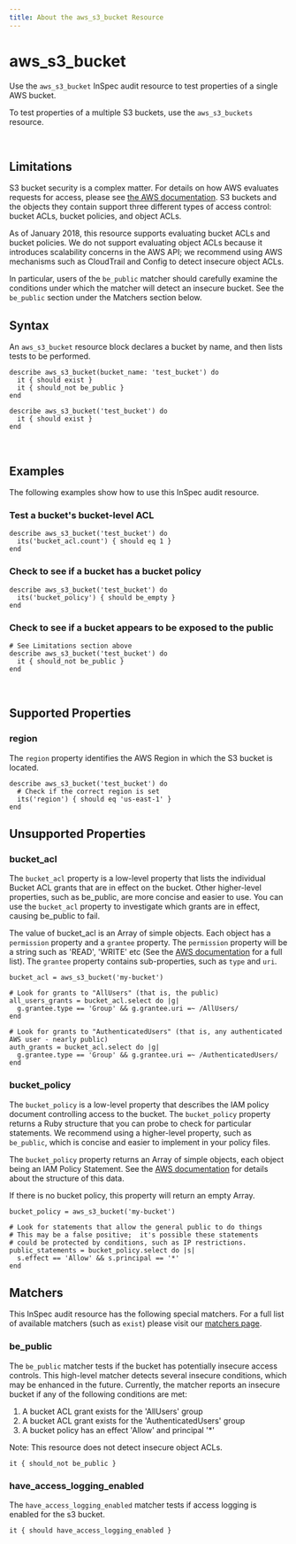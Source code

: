 ```yaml
---
title: About the aws_s3_bucket Resource
---
```


# aws_s3_bucket

Use the `aws_s3_bucket` InSpec audit resource to test properties of a single AWS bucket.

To test properties of a multiple S3 buckets, use the `aws_s3_buckets` resource.

<br>

## Limitations

S3 bucket security is a complex matter.  For details on how AWS evaluates requests for access, please see [the AWS documentation](https://docs.aws.amazon.com/AmazonS3/latest/dev/how-s3-evaluates-access-control.html).  S3 buckets and the objects they contain support three different types of access control: bucket ACLs, bucket policies, and object ACLs.

As of January 2018, this resource supports evaluating bucket ACLs and bucket policies. We do not support evaluating object ACLs because it introduces scalability concerns in the AWS API; we recommend using AWS mechanisms such as CloudTrail and Config to detect insecure object ACLs.

In particular, users of the `be_public` matcher should carefully examine the conditions under which the matcher will detect an insecure bucket.  See the `be_public` section under the Matchers section below.

## Syntax

An `aws_s3_bucket` resource block declares a bucket by name, and then lists tests to be performed.

    describe aws_s3_bucket(bucket_name: 'test_bucket') do
      it { should exist }
      it { should_not be_public }
    end

    describe aws_s3_bucket('test_bucket') do
      it { should exist }
    end

<br>

## Examples

The following examples show how to use this InSpec audit resource.

### Test a bucket's bucket-level ACL

    describe aws_s3_bucket('test_bucket') do
      its('bucket_acl.count') { should eq 1 }
    end

### Check to see if a bucket has a bucket policy

    describe aws_s3_bucket('test_bucket') do
      its('bucket_policy') { should be_empty }
    end

### Check to see if a bucket appears to be exposed to the public

    # See Limitations section above
    describe aws_s3_bucket('test_bucket') do
      it { should_not be_public }
    end
<br>

## Supported Properties

### region

The `region` property identifies the AWS Region in which the S3 bucket is located.

    describe aws_s3_bucket('test_bucket') do
      # Check if the correct region is set
      its('region') { should eq 'us-east-1' }
    end

## Unsupported Properties

### bucket_acl

The `bucket_acl` property is a low-level property that lists the individual Bucket ACL grants that are in effect on the bucket.  Other higher-level properties, such as be\_public, are more concise and easier to use.  You can use the `bucket_acl` property to investigate which grants are in effect, causing be\_public to fail.

The value of bucket_acl is an Array of simple objects.  Each object has a `permission` property and a `grantee` property.  The `permission` property will be a string such as 'READ', 'WRITE' etc (See the [AWS documentation](https://docs.aws.amazon.com/sdkforruby/api/Aws/S3/Client.html#get_bucket_acl-instance_method) for a full list).  The `grantee` property contains sub-properties, such as `type` and `uri`.

    
    bucket_acl = aws_s3_bucket('my-bucket')

    # Look for grants to "AllUsers" (that is, the public)
    all_users_grants = bucket_acl.select do |g|
      g.grantee.type == 'Group' && g.grantee.uri =~ /AllUsers/
    end

    # Look for grants to "AuthenticatedUsers" (that is, any authenticated AWS user - nearly public)
    auth_grants = bucket_acl.select do |g|
      g.grantee.type == 'Group' && g.grantee.uri =~ /AuthenticatedUsers/
    end

### bucket_policy

The `bucket_policy` is a low-level property that describes the IAM policy document controlling access to the bucket. The `bucket_policy` property returns a Ruby structure that you can probe to check for particular statements.  We recommend using a higher-level property, such as `be_public`, which is concise and easier to implement in your policy files.

The `bucket_policy` property returns an Array of simple objects, each object being an IAM Policy Statement. See the [AWS documentation](https://docs.aws.amazon.com/AmazonS3/latest/dev/example-bucket-policies.html#example-bucket-policies-use-case-2) for details about the structure of this data.

If there is no bucket policy, this property will return an empty Array.

    bucket_policy = aws_s3_bucket('my-bucket')

    # Look for statements that allow the general public to do things
    # This may be a false positive;  it's possible these statements
    # could be protected by conditions, such as IP restrictions.
    public_statements = bucket_policy.select do |s|
      s.effect == 'Allow' && s.principal == '*'
    end

## Matchers

This InSpec audit resource has the following special matchers. For a full list of available matchers (such as `exist`) please visit our [matchers page](https://www.inspec.io/docs/reference/matchers/).

### be_public

The `be_public` matcher tests if the bucket has potentially insecure access controls. This high-level matcher detects several insecure conditions, which may be enhanced in the future. Currently, the matcher reports an insecure bucket if any of the following conditions are met:

  1. A bucket ACL grant exists for the 'AllUsers' group
  2. A bucket ACL grant exists for the 'AuthenticatedUsers' group
  3. A bucket policy has an effect 'Allow' and principal '*'

Note: This resource does not detect insecure object ACLs.

    it { should_not be_public }

### have_access_logging_enabled

The `have_access_logging_enabled` matcher tests if access logging is enabled for the s3 bucket.

    it { should have_access_logging_enabled }
